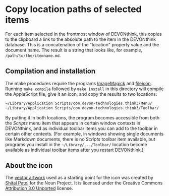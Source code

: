 # Copy location paths of selected items

For each item selected in the frontmost window of DEVONthink, this copies to the clipboard a link to the absolute path to the item in the DEVONthink database. This is a concatenation of the "location" property value and the document name. The result is a string that looks like, for example, `/path/to/the/itemname.md`.

## Compilation and installation

The make procedures require the programs [ImageMagick](https://imagemagick.org/index.php) and [fileicon](https://github.com/mklement0/fileicon). Running `make compile` followed by `make install` in this directory will compile the AppleScript file, give it an icon, and copy the results to two locations:

```txt
~/Library/Application Scripts/com.devon-technologies.think3/Menu/
~/Library/Application Scripts/com.devon-technologies.think3/Toolbar/
```

By putting it in both locations, the program becomes accessible from both the _Scripts_ menu item that appears in certain window contexts in DEVONthink, and as individual toolbar items you can add to the toolbar in certain other contexts. (For example, in windows showing single documents like Markdown documents, there is no _Scripts_ toolbar item available, but programs you install in the `~/Library/.../Toolbar/` location become available as individual toolbar items after you restart DEVONthink.)


## About the icon

The [vector artwork](https://thenounproject.com/icon/pointer-330358/) used as a starting point for the icon was created by [Shital Patel](https://thenounproject.com/shital777/) for the Noun Project.  It is licensed under the Creative Commons [Attribution 3.0 Unported](https://creativecommons.org/licenses/by/3.0/deed.en) license.
